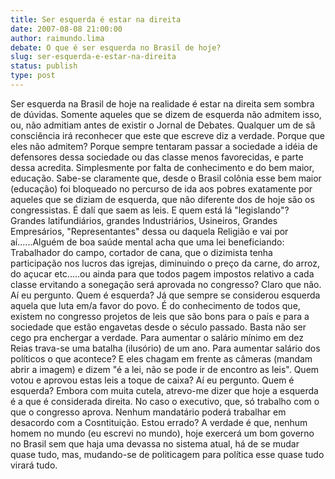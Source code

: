 ```yaml
---
title: Ser esquerda é estar na direita
date: 2007-08-08 21:00:00
author: raimundo.lima
debate: O que é ser esquerda no Brasil de hoje?
slug: ser-esquerda-e-estar-na-direita
status: publish 
type: post
---
```


Ser esquerda na Brasil de hoje na realidade é estar na direita sem sombra de dúvidas. Somente aqueles que se dizem de esquerda não admitem isso, ou, não admitiam antes de existir o Jornal de Debates. Qualquer um de sã consciência irá reconhecer que este que escreve diz a verdade. Porque que eles não admitem? Porque sempre tentaram passar a sociedade a idéia de defensores dessa sociedade ou das classe menos favorecidas, e parte dessa acredita. Simplesmente por falta de conhecimento e do bem maior, educação. Sabe-se claramente que, desde o Brasil colônia esse bem maior (educação) foi bloqueado no percurso de ida aos pobres exatamente por aqueles que se diziam de esquerda, que não diferente dos de hoje são os congressistas. É dalí que saem as leis. E quem está lá "legislando"? Grandes latifundiários, grandes Industriários, Usineiros, Grandes Empresários, "Representantes" dessa ou daquela Religião e vai por aí......Alguém de boa saúde mental acha que uma lei beneficiando: Trabalhador do campo, cortador de cana, que o dizimista tenha participação nos lucros das igrejas, diminuindo o preço da carne, do arroz, do açucar etc.....ou ainda para que todos pagem impostos relativo a cada classe ervitando a sonegação será aprovada no congresso? Claro que não. Aí eu pergunto. Quem é esquerda? Já que sempre se considerou esquerda aquela que luta em/a favor do povo. É do conhecimento de todos que, existem no congresso projetos de leis que são bons para o país e para a sociedade que estão engavetas desde o século passado. Basta não ser cego pra enchergar a verdade. Para aumentar o salário mínimo em dez Reias trava-se uma batalha (ilusório) de um ano. Para aumentar salário dos políticos o que acontece? E eles chagam em frente as câmeras (mandam abrir a imagem) e dizem "é a lei, não se pode ir de encontro as leis". Quem votou e aprovou estas leis a toque de caixa? Aí eu pergunto. Quem é esquerda? Embora com muita cutela, atrevo-me dizer que hoje a esquerda é a que é considerada direita. No caso o executivo, que, só trabalho com o que o congresso aprova. Nenhum mandatário poderá trabalhar em desacordo com a Cosntituição. Estou errado? A verdade é que, nenhum homem no mundo (eu escrevi no mundo), hoje exercerá um bom governo no Brasil sem que haja uma devassa no sistema atual, há de se mudar quase tudo, mas, mudando-se de politicagem para política esse quase tudo virará tudo.
